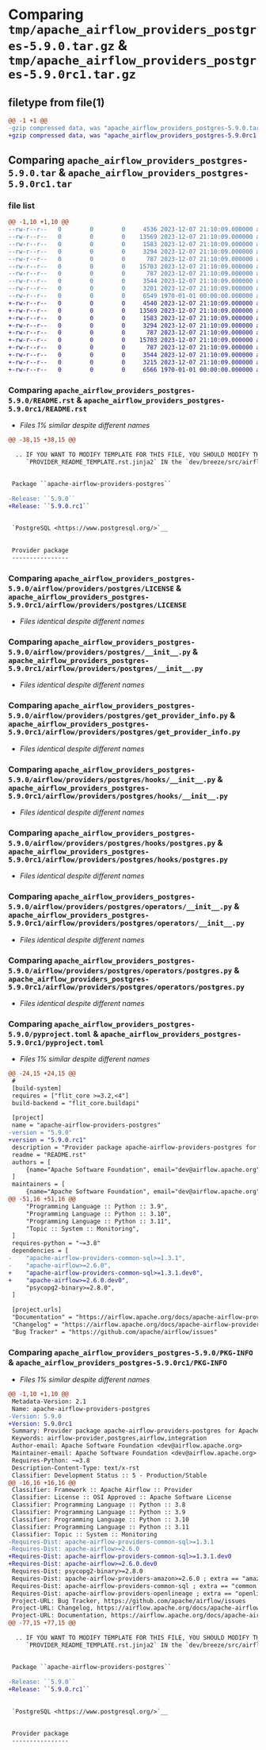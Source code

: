 # Comparing `tmp/apache_airflow_providers_postgres-5.9.0.tar.gz` & `tmp/apache_airflow_providers_postgres-5.9.0rc1.tar.gz`

## filetype from file(1)

```diff
@@ -1 +1 @@
-gzip compressed data, was "apache_airflow_providers_postgres-5.9.0.tar", last modified: Thu Dec  7 21:10:09 2023, max compression
+gzip compressed data, was "apache_airflow_providers_postgres-5.9.0rc1.tar", last modified: Thu Dec  7 21:10:09 2023, max compression
```

## Comparing `apache_airflow_providers_postgres-5.9.0.tar` & `apache_airflow_providers_postgres-5.9.0rc1.tar`

### file list

```diff
@@ -1,10 +1,10 @@
--rw-r--r--   0        0        0     4536 2023-12-07 21:10:09.000000 apache_airflow_providers_postgres-5.9.0/README.rst
--rw-r--r--   0        0        0    13569 2023-12-07 21:10:09.000000 apache_airflow_providers_postgres-5.9.0/airflow/providers/postgres/LICENSE
--rw-r--r--   0        0        0     1583 2023-12-07 21:10:09.000000 apache_airflow_providers_postgres-5.9.0/airflow/providers/postgres/__init__.py
--rw-r--r--   0        0        0     3294 2023-12-07 21:10:09.000000 apache_airflow_providers_postgres-5.9.0/airflow/providers/postgres/get_provider_info.py
--rw-r--r--   0        0        0      787 2023-12-07 21:10:09.000000 apache_airflow_providers_postgres-5.9.0/airflow/providers/postgres/hooks/__init__.py
--rw-r--r--   0        0        0    15703 2023-12-07 21:10:09.000000 apache_airflow_providers_postgres-5.9.0/airflow/providers/postgres/hooks/postgres.py
--rw-r--r--   0        0        0      787 2023-12-07 21:10:09.000000 apache_airflow_providers_postgres-5.9.0/airflow/providers/postgres/operators/__init__.py
--rw-r--r--   0        0        0     3544 2023-12-07 21:10:09.000000 apache_airflow_providers_postgres-5.9.0/airflow/providers/postgres/operators/postgres.py
--rw-r--r--   0        0        0     3201 2023-12-07 21:10:09.000000 apache_airflow_providers_postgres-5.9.0/pyproject.toml
--rw-r--r--   0        0        0     6549 1970-01-01 00:00:00.000000 apache_airflow_providers_postgres-5.9.0/PKG-INFO
+-rw-r--r--   0        0        0     4540 2023-12-07 21:10:09.000000 apache_airflow_providers_postgres-5.9.0rc1/README.rst
+-rw-r--r--   0        0        0    13569 2023-12-07 21:10:09.000000 apache_airflow_providers_postgres-5.9.0rc1/airflow/providers/postgres/LICENSE
+-rw-r--r--   0        0        0     1583 2023-12-07 21:10:09.000000 apache_airflow_providers_postgres-5.9.0rc1/airflow/providers/postgres/__init__.py
+-rw-r--r--   0        0        0     3294 2023-12-07 21:10:09.000000 apache_airflow_providers_postgres-5.9.0rc1/airflow/providers/postgres/get_provider_info.py
+-rw-r--r--   0        0        0      787 2023-12-07 21:10:09.000000 apache_airflow_providers_postgres-5.9.0rc1/airflow/providers/postgres/hooks/__init__.py
+-rw-r--r--   0        0        0    15703 2023-12-07 21:10:09.000000 apache_airflow_providers_postgres-5.9.0rc1/airflow/providers/postgres/hooks/postgres.py
+-rw-r--r--   0        0        0      787 2023-12-07 21:10:09.000000 apache_airflow_providers_postgres-5.9.0rc1/airflow/providers/postgres/operators/__init__.py
+-rw-r--r--   0        0        0     3544 2023-12-07 21:10:09.000000 apache_airflow_providers_postgres-5.9.0rc1/airflow/providers/postgres/operators/postgres.py
+-rw-r--r--   0        0        0     3215 2023-12-07 21:10:09.000000 apache_airflow_providers_postgres-5.9.0rc1/pyproject.toml
+-rw-r--r--   0        0        0     6566 1970-01-01 00:00:00.000000 apache_airflow_providers_postgres-5.9.0rc1/PKG-INFO
```

### Comparing `apache_airflow_providers_postgres-5.9.0/README.rst` & `apache_airflow_providers_postgres-5.9.0rc1/README.rst`

 * *Files 1% similar despite different names*

```diff
@@ -38,15 +38,15 @@
 
  .. IF YOU WANT TO MODIFY TEMPLATE FOR THIS FILE, YOU SHOULD MODIFY THE TEMPLATE
     `PROVIDER_README_TEMPLATE.rst.jinja2` IN the `dev/breeze/src/airflow_breeze/templates` DIRECTORY
 
 
 Package ``apache-airflow-providers-postgres``
 
-Release: ``5.9.0``
+Release: ``5.9.0.rc1``
 
 
 `PostgreSQL <https://www.postgresql.org/>`__
 
 
 Provider package
 ----------------
```

### Comparing `apache_airflow_providers_postgres-5.9.0/airflow/providers/postgres/LICENSE` & `apache_airflow_providers_postgres-5.9.0rc1/airflow/providers/postgres/LICENSE`

 * *Files identical despite different names*

### Comparing `apache_airflow_providers_postgres-5.9.0/airflow/providers/postgres/__init__.py` & `apache_airflow_providers_postgres-5.9.0rc1/airflow/providers/postgres/__init__.py`

 * *Files identical despite different names*

### Comparing `apache_airflow_providers_postgres-5.9.0/airflow/providers/postgres/get_provider_info.py` & `apache_airflow_providers_postgres-5.9.0rc1/airflow/providers/postgres/get_provider_info.py`

 * *Files identical despite different names*

### Comparing `apache_airflow_providers_postgres-5.9.0/airflow/providers/postgres/hooks/__init__.py` & `apache_airflow_providers_postgres-5.9.0rc1/airflow/providers/postgres/hooks/__init__.py`

 * *Files identical despite different names*

### Comparing `apache_airflow_providers_postgres-5.9.0/airflow/providers/postgres/hooks/postgres.py` & `apache_airflow_providers_postgres-5.9.0rc1/airflow/providers/postgres/hooks/postgres.py`

 * *Files identical despite different names*

### Comparing `apache_airflow_providers_postgres-5.9.0/airflow/providers/postgres/operators/__init__.py` & `apache_airflow_providers_postgres-5.9.0rc1/airflow/providers/postgres/operators/__init__.py`

 * *Files identical despite different names*

### Comparing `apache_airflow_providers_postgres-5.9.0/airflow/providers/postgres/operators/postgres.py` & `apache_airflow_providers_postgres-5.9.0rc1/airflow/providers/postgres/operators/postgres.py`

 * *Files identical despite different names*

### Comparing `apache_airflow_providers_postgres-5.9.0/pyproject.toml` & `apache_airflow_providers_postgres-5.9.0rc1/pyproject.toml`

 * *Files 1% similar despite different names*

```diff
@@ -24,15 +24,15 @@
 #
 [build-system]
 requires = ["flit_core >=3.2,<4"]
 build-backend = "flit_core.buildapi"
 
 [project]
 name = "apache-airflow-providers-postgres"
-version = "5.9.0"
+version = "5.9.0.rc1"
 description = "Provider package apache-airflow-providers-postgres for Apache Airflow"
 readme = "README.rst"
 authors = [
     {name="Apache Software Foundation", email="dev@airflow.apache.org"},
 ]
 maintainers = [
     {name="Apache Software Foundation", email="dev@airflow.apache.org"},
@@ -51,16 +51,16 @@
     "Programming Language :: Python :: 3.9",
     "Programming Language :: Python :: 3.10",
     "Programming Language :: Python :: 3.11",
     "Topic :: System :: Monitoring",
 ]
 requires-python = "~=3.8"
 dependencies = [
-    "apache-airflow-providers-common-sql>=1.3.1",
-    "apache-airflow>=2.6.0",
+    "apache-airflow-providers-common-sql>=1.3.1.dev0",
+    "apache-airflow>=2.6.0.dev0",
     "psycopg2-binary>=2.8.0",
 ]
 
 [project.urls]
 "Documentation" = "https://airflow.apache.org/docs/apache-airflow-providers-postgres/5.9.0"
 "Changelog" = "https://airflow.apache.org/docs/apache-airflow-providers-postgres/5.9.0/changelog.html"
 "Bug Tracker" = "https://github.com/apache/airflow/issues"
```

### Comparing `apache_airflow_providers_postgres-5.9.0/PKG-INFO` & `apache_airflow_providers_postgres-5.9.0rc1/PKG-INFO`

 * *Files 1% similar despite different names*

```diff
@@ -1,10 +1,10 @@
 Metadata-Version: 2.1
 Name: apache-airflow-providers-postgres
-Version: 5.9.0
+Version: 5.9.0rc1
 Summary: Provider package apache-airflow-providers-postgres for Apache Airflow
 Keywords: airflow-provider,postgres,airflow,integration
 Author-email: Apache Software Foundation <dev@airflow.apache.org>
 Maintainer-email: Apache Software Foundation <dev@airflow.apache.org>
 Requires-Python: ~=3.8
 Description-Content-Type: text/x-rst
 Classifier: Development Status :: 5 - Production/Stable
@@ -16,16 +16,16 @@
 Classifier: Framework :: Apache Airflow :: Provider
 Classifier: License :: OSI Approved :: Apache Software License
 Classifier: Programming Language :: Python :: 3.8
 Classifier: Programming Language :: Python :: 3.9
 Classifier: Programming Language :: Python :: 3.10
 Classifier: Programming Language :: Python :: 3.11
 Classifier: Topic :: System :: Monitoring
-Requires-Dist: apache-airflow-providers-common-sql>=1.3.1
-Requires-Dist: apache-airflow>=2.6.0
+Requires-Dist: apache-airflow-providers-common-sql>=1.3.1.dev0
+Requires-Dist: apache-airflow>=2.6.0.dev0
 Requires-Dist: psycopg2-binary>=2.8.0
 Requires-Dist: apache-airflow-providers-amazon>=2.6.0 ; extra == "amazon"
 Requires-Dist: apache-airflow-providers-common-sql ; extra == "common.sql"
 Requires-Dist: apache-airflow-providers-openlineage ; extra == "openlineage"
 Project-URL: Bug Tracker, https://github.com/apache/airflow/issues
 Project-URL: Changelog, https://airflow.apache.org/docs/apache-airflow-providers-postgres/5.9.0/changelog.html
 Project-URL: Documentation, https://airflow.apache.org/docs/apache-airflow-providers-postgres/5.9.0
@@ -77,15 +77,15 @@
 
  .. IF YOU WANT TO MODIFY TEMPLATE FOR THIS FILE, YOU SHOULD MODIFY THE TEMPLATE
     `PROVIDER_README_TEMPLATE.rst.jinja2` IN the `dev/breeze/src/airflow_breeze/templates` DIRECTORY
 
 
 Package ``apache-airflow-providers-postgres``
 
-Release: ``5.9.0``
+Release: ``5.9.0.rc1``
 
 
 `PostgreSQL <https://www.postgresql.org/>`__
 
 
 Provider package
 ----------------
```

